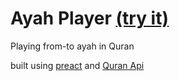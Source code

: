 # Ayah Player [(try it)](https://ayah-player.surge.sh)

Playing from-to ayah in Quran

built using [preact](https://preactjs.com/)  and [Quran Api](https://alquran.cloud/api)
